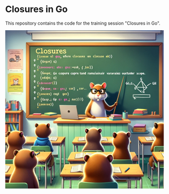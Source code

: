 # Closures in Go

This repository contains the code for the training session "Closures in Go".


![Gopher classroom](classroom.webp)